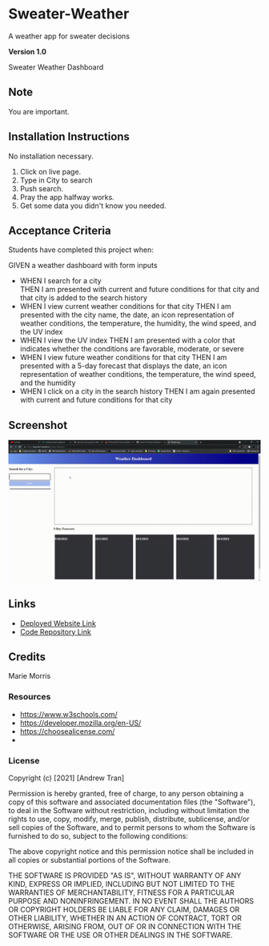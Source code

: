 # Sweater-Weather
A weather app for sweater decisions

**Version 1.0**

Sweater Weather Dashboard


## Note 
You are important.

## Installation Instructions
No installation necessary. 
1) Click on live page.
2) Type in City to search
3) Push search.
4) Pray the app halfway works.
4) Get some data you didn't know you needed.



## Acceptance Criteria
Students have completed this project when:

GIVEN a weather dashboard with form inputs
* WHEN I search for a city <br>
THEN I am presented with current and future conditions for that city and that city is added to the search history<br>
* WHEN I view current weather conditions for that city
THEN I am presented with the city name, the date, an icon representation of weather conditions, the temperature, the humidity, the wind speed, and the UV index<br>
* WHEN I view the UV index
THEN I am presented with a color that indicates whether the conditions are favorable, moderate, or severe<br>
* WHEN I view future weather conditions for that city
THEN I am presented with a 5-day forecast that displays the date, an icon representation of weather conditions, the temperature, the wind speed, and the humidity<br>
* WHEN I click on a city in the search history
THEN I am again presented with current and future conditions for that city<br>




## Screenshot
![Weather Demo](assets/sweater-weather.gif)


## Links
* [Deployed Website Link](https://andrewt11.github.io/Sweater-Weather/)
* [Code Repository Link](https://github.com/AndrewT11/Sweater-Weather)

## Credits
Marie Morris

### Resources

* https://www.w3schools.com/
* https://developer.mozilla.org/en-US/
* https://choosealicense.com/
* 



### License
Copyright (c) [2021] [Andrew Tran]

Permission is hereby granted, free of charge, to any person obtaining a copy
of this software and associated documentation files (the "Software"), to deal
in the Software without restriction, including without limitation the rights
to use, copy, modify, merge, publish, distribute, sublicense, and/or sell
copies of the Software, and to permit persons to whom the Software is
furnished to do so, subject to the following conditions:

The above copyright notice and this permission notice shall be included in all
copies or substantial portions of the Software.

THE SOFTWARE IS PROVIDED "AS IS", WITHOUT WARRANTY OF ANY KIND, EXPRESS OR
IMPLIED, INCLUDING BUT NOT LIMITED TO THE WARRANTIES OF MERCHANTABILITY,
FITNESS FOR A PARTICULAR PURPOSE AND NONINFRINGEMENT. IN NO EVENT SHALL THE
AUTHORS OR COPYRIGHT HOLDERS BE LIABLE FOR ANY CLAIM, DAMAGES OR OTHER
LIABILITY, WHETHER IN AN ACTION OF CONTRACT, TORT OR OTHERWISE, ARISING FROM,
OUT OF OR IN CONNECTION WITH THE SOFTWARE OR THE USE OR OTHER DEALINGS IN THE
SOFTWARE.